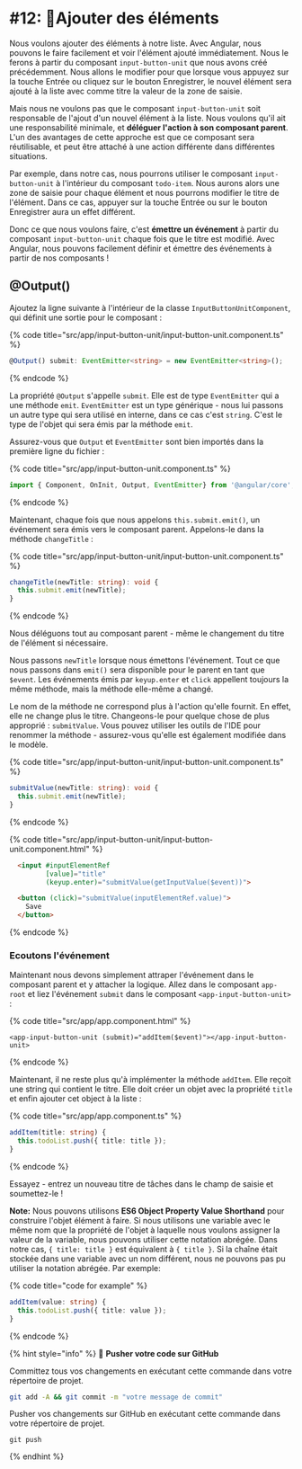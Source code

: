 # #12: 📌Ajouter des éléments

Nous voulons ajouter des éléments à notre liste. Avec Angular, nous pouvons le faire facilement et voir l'élément ajouté immédiatement. Nous le ferons à partir du composant `input-button-unit` que nous avons créé précédemment. Nous allons le modifier pour que lorsque vous appuyez sur la touche Entrée ou cliquez sur le bouton Enregistrer, le nouvel élément sera ajouté à la liste avec comme titre la valeur de la zone de saisie.

Mais nous ne voulons pas que le composant `input-button-unit` soit responsable de l'ajout d'un nouvel élément à la liste. Nous voulons qu'il ait une responsabilité minimale, et **déléguer l'action à son composant parent**. L'un des avantages de cette approche est que ce composant sera réutilisable, et peut être attaché à une action différente dans différentes situations.

Par exemple, dans notre cas, nous pourrons utiliser le composant `input-button-unit` à l'intérieur du composant `todo-item`. Nous aurons alors une zone de saisie pour chaque élément et nous pourrons modifier le titre de l'élément. Dans ce cas, appuyer sur la touche Entrée ou sur le bouton Enregistrer aura un effet différent.

Donc ce que nous voulons faire, c'est **émettre un événement** à partir du composant `input-button-unit` chaque fois que le titre est modifié. Avec Angular, nous pouvons facilement définir et émettre des événements à partir de nos composants !

## @Output()

Ajoutez la ligne suivante à l'intérieur de la classe `InputButtonUnitComponent`, qui définit une sortie pour le composant :

{% code title="src/app/input-button-unit/input-button-unit.component.ts" %}
```typescript
@Output() submit: EventEmitter<string> = new EventEmitter<string>();
```
{% endcode %}

La propriété `@Output` s'appelle `submit`. Elle est de type `EventEmitter` qui a une méthode `emit`. `EventEmitter` est un type générique - nous lui passons un autre type qui sera utilisé en interne, dans ce cas c'est `string`. C'est le type de l'objet qui sera émis par la méthode `emit`.

Assurez-vous que `Output` et `EventEmitter` sont bien importés dans la première ligne du fichier :

{% code title="src/app/input-button-unit.component.ts" %}
```typescript
import { Component, OnInit, Output, EventEmitter} from '@angular/core';
```
{% endcode %}

Maintenant, chaque fois que nous appelons `this.submit.emit()`, un événement sera émis vers le composant parent. Appelons-le dans la méthode `changeTitle` :

{% code title="src/app/input-button-unit/input-button-unit.component.ts" %}
```typescript
changeTitle(newTitle: string): void {
  this.submit.emit(newTitle);
}
```
{% endcode %}

Nous déléguons tout au composant parent - même le changement du titre de l'élément si nécessaire.

Nous passons `newTitle` lorsque nous émettons l'événement. Tout ce que nous passons dans `emit()` sera disponible pour le parent en tant que `$event`. Les événements émis par `keyup.enter` et `click` appellent toujours la même méthode, mais la méthode elle-même a changé.

Le nom de la méthode ne correspond plus à l'action qu'elle fournit. En effet, elle ne change plus le titre. Changeons-le pour quelque chose de plus approprié : `submitValue`. Vous pouvez utiliser les outils de l'IDE pour renommer la méthode - assurez-vous qu'elle est également modifiée dans le modèle.

{% code title="src/app/input-button-unit/input-button-unit.component.ts" %}
```typescript
submitValue(newTitle: string): void {
  this.submit.emit(newTitle);
}
```
{% endcode %}

{% code title="src/app/input-button-unit/input-button-unit.component.html" %}
```html
  <input #inputElementRef
         [value]="title"
         (keyup.enter)="submitValue(getInputValue($event))">

  <button (click)="submitValue(inputElementRef.value)">
    Save
  </button>
```
{% endcode %}

### Ecoutons l'événement

Maintenant nous devons simplement attraper l'événement dans le composant parent et y attacher la logique. Allez dans le composant `app-root` et liez l'événement `submit` dans le composant `<app-input-button-unit>` :

{% code title="src/app/app.component.html" %}
```markup
<app-input-button-unit (submit)="addItem($event)"></app-input-button-unit>
```
{% endcode %}

Maintenant, il ne reste plus qu'à implémenter la méthode `addItem`. Elle reçoit une string qui contient le titre. Elle doit créer un objet avec la propriété `title` et enfin ajouter cet object à la liste :

{% code title="src/app/app.component.ts" %}
```typescript
addItem(title: string) {    
  this.todoList.push({ title: title });
}
```
{% endcode %}

Essayez - entrez un nouveau titre de tâches dans le champ de saisie et soumettez-le !

**Note:** Nous pouvons utilisons **ES6 Object Property Value Shorthand** pour construire l'objet élément à faire. Si nous utilisons une variable avec le même nom que la propriété de l'objet à laquelle nous voulons assigner la valeur de la variable, nous pouvons utiliser cette notation abrégée. Dans notre cas, `{ title: title }` est équivalent à `{ title }`. Si la chaîne était stockée dans une variable avec un nom différent, nous ne pouvons pas pu utiliser la notation abrégée. Par exemple:

{% code title="code for example" %}
```typescript
addItem(value: string) {    
  this.todoList.push({ title: value });
}
```
{% endcode %}

{% hint style="info" %}
💾 **Pusher votre code sur GitHub**

Committez tous vos changements en exécutant cette commande dans votre répertoire de projet.

```bash
git add -A && git commit -m "votre message de commit"
```

Pusher vos changements sur GitHub en exécutant cette commande dans votre répertoire de projet.

```
git push
```
{% endhint %}
